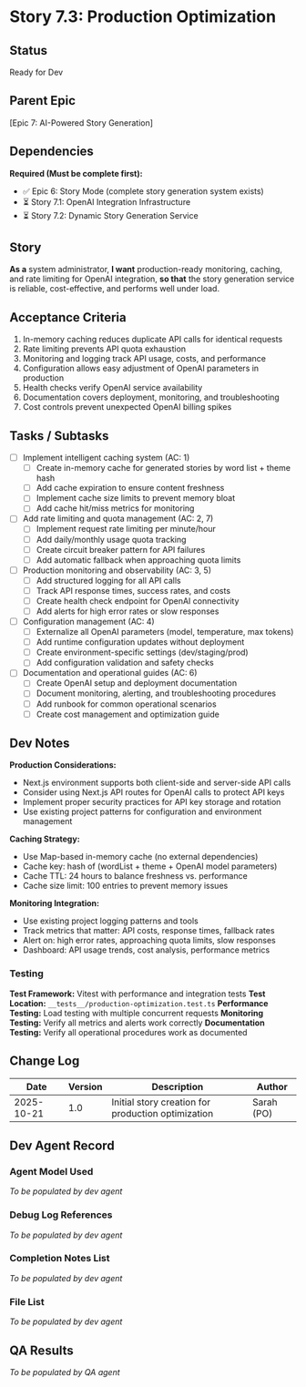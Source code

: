 # Story 7.3: Production Optimization

## Status

Ready for Dev

## Parent Epic

[Epic 7: AI-Powered Story Generation]

## Dependencies

**Required (Must be complete first):**
- ✅ Epic 6: Story Mode (complete story generation system exists)
- ⏳ Story 7.1: OpenAI Integration Infrastructure
- ⏳ Story 7.2: Dynamic Story Generation Service

## Story

**As a** system administrator,
**I want** production-ready monitoring, caching, and rate limiting for OpenAI integration,
**so that** the story generation service is reliable, cost-effective, and performs well under load.

## Acceptance Criteria

1. In-memory caching reduces duplicate API calls for identical requests
2. Rate limiting prevents API quota exhaustion
3. Monitoring and logging track API usage, costs, and performance
4. Configuration allows easy adjustment of OpenAI parameters in production
5. Health checks verify OpenAI service availability
6. Documentation covers deployment, monitoring, and troubleshooting
7. Cost controls prevent unexpected OpenAI billing spikes

## Tasks / Subtasks

- [ ] Implement intelligent caching system (AC: 1)
  - [ ] Create in-memory cache for generated stories by word list + theme hash
  - [ ] Add cache expiration to ensure content freshness
  - [ ] Implement cache size limits to prevent memory bloat
  - [ ] Add cache hit/miss metrics for monitoring

- [ ] Add rate limiting and quota management (AC: 2, 7)
  - [ ] Implement request rate limiting per minute/hour
  - [ ] Add daily/monthly usage quota tracking
  - [ ] Create circuit breaker pattern for API failures
  - [ ] Add automatic fallback when approaching quota limits

- [ ] Production monitoring and observability (AC: 3, 5)
  - [ ] Add structured logging for all API calls
  - [ ] Track API response times, success rates, and costs
  - [ ] Create health check endpoint for OpenAI connectivity
  - [ ] Add alerts for high error rates or slow responses

- [ ] Configuration management (AC: 4)
  - [ ] Externalize all OpenAI parameters (model, temperature, max tokens)
  - [ ] Add runtime configuration updates without deployment
  - [ ] Create environment-specific settings (dev/staging/prod)
  - [ ] Add configuration validation and safety checks

- [ ] Documentation and operational guides (AC: 6)
  - [ ] Create OpenAI setup and deployment documentation
  - [ ] Document monitoring, alerting, and troubleshooting procedures
  - [ ] Add runbook for common operational scenarios
  - [ ] Create cost management and optimization guide

## Dev Notes

**Production Considerations:**
- Next.js environment supports both client-side and server-side API calls
- Consider using Next.js API routes for OpenAI calls to protect API keys
- Implement proper security practices for API key storage and rotation
- Use existing project patterns for configuration and environment management

**Caching Strategy:**
- Use Map-based in-memory cache (no external dependencies)
- Cache key: hash of (wordList + theme + OpenAI model parameters)
- Cache TTL: 24 hours to balance freshness vs. performance
- Cache size limit: 100 entries to prevent memory issues

**Monitoring Integration:**
- Use existing project logging patterns and tools
- Track metrics that matter: API costs, response times, fallback rates
- Alert on: high error rates, approaching quota limits, slow responses
- Dashboard: API usage trends, cost analysis, performance metrics

### Testing

**Test Framework:** Vitest with performance and integration tests
**Test Location:** `__tests__/production-optimization.test.ts`
**Performance Testing:** Load testing with multiple concurrent requests
**Monitoring Testing:** Verify all metrics and alerts work correctly
**Documentation Testing:** Verify all operational procedures work as documented

## Change Log

| Date | Version | Description | Author |
|------|---------|-------------|--------|
| 2025-10-21 | 1.0 | Initial story creation for production optimization | Sarah (PO) |

## Dev Agent Record

### Agent Model Used

_To be populated by dev agent_

### Debug Log References  

_To be populated by dev agent_

### Completion Notes List

_To be populated by dev agent_

### File List

_To be populated by dev agent_

## QA Results

_To be populated by QA agent_